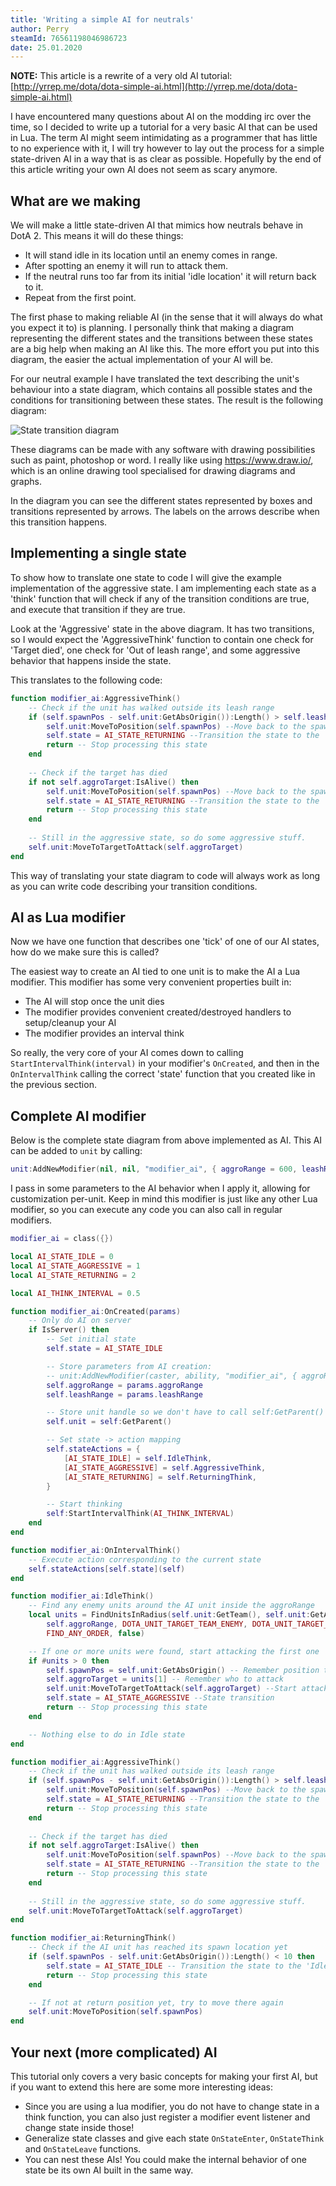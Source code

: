 ```yaml
---
title: 'Writing a simple AI for neutrals'
author: Perry
steamId: 76561198046986723
date: 25.01.2020
---
```


**NOTE:** This article is a rewrite of a very old AI tutorial: [http://yrrep.me/dota/dota-simple-ai.html](http://yrrep.me/dota/dota-simple-ai.html)



I have encountered many questions about AI on the modding irc over the time, so I decided to write up a tutorial for a very basic AI that can be used in Lua. The term AI might seem intimidating as a programmer that has little to no experience with it, I will try however to lay out the process for a simple state-driven AI in a way that is as clear as possible. Hopefully by the end of this article writing your own AI does not seem as scary anymore.

## What are we making
We will make a little state-driven AI that mimics how neutrals behave in DotA 2. This means it will do these things:

- It will stand idle in its location until an enemy comes in range.
- After spotting an enemy it will run to attack them.
- If the neutral runs too far from its initial 'idle location' it will return back to it.
- Repeat from the first point.


The first phase to making reliable AI (in the sense that it will always do what you expect it to) is planning. I personally think that making a diagram representing the different states and the transitions between these states are a big help when making an AI like this. The more effort you put into this diagram, the easier the actual implementation of your AI will be.

For our neutral example I have translated the text describing the unit's behaviour into a state diagram, which contains all possible states and the conditions for transitioning between these states. The result is the following diagram:

![State transition diagram](http://yrrep.me/dota/state-diag.png)

These diagrams can be made with any software with drawing possibilities such as paint, photoshop or word. I really like using https://www.draw.io/, which is an online drawing tool specialised for drawing diagrams and graphs.

In the diagram you can see the different states represented by boxes and transitions represented by arrows. The labels on the arrows describe when this transition happens.

## Implementing a single state

To show how to translate one state to code I will give the example implementation of the aggressive state. I am implementing each state as a 'think' function that will check if any of the transition conditions are true, and execute that transition if they are true. 

Look at the 'Aggressive' state in the above diagram. It has two transitions, so I would expect the 'AggressiveThink' function to contain one check for 'Target died', one check for 'Out of leash range', and some aggressive behavior that happens inside the state.

This translates to the following code:

```lua
function modifier_ai:AggressiveThink()
    -- Check if the unit has walked outside its leash range
    if (self.spawnPos - self.unit:GetAbsOrigin()):Length() > self.leashRange then
        self.unit:MoveToPosition(self.spawnPos) --Move back to the spawnpoint
        self.state = AI_STATE_RETURNING --Transition the state to the 'Returning' state(!)
        return -- Stop processing this state
    end
    
    -- Check if the target has died
    if not self.aggroTarget:IsAlive() then
        self.unit:MoveToPosition(self.spawnPos) --Move back to the spawnpoint
        self.state = AI_STATE_RETURNING --Transition the state to the 'Returning' state(!)
        return -- Stop processing this state
    end
    
    -- Still in the aggressive state, so do some aggressive stuff.
    self.unit:MoveToTargetToAttack(self.aggroTarget)
end
```

This way of translating your state diagram to code will always work as long as you can write code describing your transition conditions.

## AI as Lua modifier

Now we have one function that describes one 'tick' of one of our AI states, how do we make sure this is called?

The easiest way to create an AI tied to one unit is to make the AI a Lua modifier. This modifier has some very convenient properties built in:

* The AI will stop once the unit dies
* The modifier provides convenient created/destroyed handlers to setup/cleanup your AI
* The modifier provides an interval think

So really, the very core of your AI comes down to calling `StartIntervalThink(interval)` in your modifier's `OnCreated`, and then in the `OnIntervalThink` calling the correct 'state' function that you created like in the previous section.

## Complete AI modifier

Below is the complete state diagram from above implemented as AI. This AI can be added to `unit` by calling:

```lua
unit:AddNewModifier(nil, nil, "modifier_ai", { aggroRange = 600, leashRange = 600 });
```

I pass in some parameters to the AI behavior when I apply it, allowing for customization per-unit. Keep in mind this modifier is just like any other Lua modifier, so you can execute any code you can also call in regular modifiers.

```lua
modifier_ai = class({})

local AI_STATE_IDLE = 0
local AI_STATE_AGGRESSIVE = 1
local AI_STATE_RETURNING = 2

local AI_THINK_INTERVAL = 0.5

function modifier_ai:OnCreated(params)
    -- Only do AI on server
    if IsServer() then
        -- Set initial state
        self.state = AI_STATE_IDLE

        -- Store parameters from AI creation:
        -- unit:AddNewModifier(caster, ability, "modifier_ai", { aggroRange = X, leashRange = Y })
        self.aggroRange = params.aggroRange
        self.leashRange = params.leashRange

        -- Store unit handle so we don't have to call self:GetParent() every time
        self.unit = self:GetParent()

        -- Set state -> action mapping
        self.stateActions = {
            [AI_STATE_IDLE] = self.IdleThink,
            [AI_STATE_AGGRESSIVE] = self.AggressiveThink,
            [AI_STATE_RETURNING] = self.ReturningThink,
        }

        -- Start thinking
        self:StartIntervalThink(AI_THINK_INTERVAL)
    end
end

function modifier_ai:OnIntervalThink()
    -- Execute action corresponding to the current state
    self.stateActions[self.state](self)    
end

function modifier_ai:IdleThink()
    -- Find any enemy units around the AI unit inside the aggroRange
    local units = FindUnitsInRadius(self.unit:GetTeam(), self.unit:GetAbsOrigin(), nil,
        self.aggroRange, DOTA_UNIT_TARGET_TEAM_ENEMY, DOTA_UNIT_TARGET_ALL, DOTA_UNIT_TARGET_FLAG_NONE, 
        FIND_ANY_ORDER, false)

    -- If one or more units were found, start attacking the first one
    if #units > 0 then
        self.spawnPos = self.unit:GetAbsOrigin() -- Remember position to return to
        self.aggroTarget = units[1] -- Remember who to attack
        self.unit:MoveToTargetToAttack(self.aggroTarget) --Start attacking
        self.state = AI_STATE_AGGRESSIVE --State transition
        return -- Stop processing this state
    end

    -- Nothing else to do in Idle state
end

function modifier_ai:AggressiveThink()
    -- Check if the unit has walked outside its leash range
    if (self.spawnPos - self.unit:GetAbsOrigin()):Length() > self.leashRange then
        self.unit:MoveToPosition(self.spawnPos) --Move back to the spawnpoint
        self.state = AI_STATE_RETURNING --Transition the state to the 'Returning' state(!)
        return -- Stop processing this state
    end
    
    -- Check if the target has died
    if not self.aggroTarget:IsAlive() then
        self.unit:MoveToPosition(self.spawnPos) --Move back to the spawnpoint
        self.state = AI_STATE_RETURNING --Transition the state to the 'Returning' state(!)
        return -- Stop processing this state
    end
    
    -- Still in the aggressive state, so do some aggressive stuff.
    self.unit:MoveToTargetToAttack(self.aggroTarget)
end

function modifier_ai:ReturningThink()
    -- Check if the AI unit has reached its spawn location yet
    if (self.spawnPos - self.unit:GetAbsOrigin()):Length() < 10 then
        self.state = AI_STATE_IDLE -- Transition the state to the 'Idle' state(!)
        return -- Stop processing this state
    end

    -- If not at return position yet, try to move there again
    self.unit:MoveToPosition(self.spawnPos)
end
```

## Your next (more complicated) AI

This tutorial only covers a very basic concepts for making your first AI, but if you want to extend this here are some more interesting ideas:

* Since you are using a lua modifier, you do not have to change state in a think function, you can also just register a modifier event listener and change state inside those!
* Generalize state classes and give each state `OnStateEnter`, `OnStateThink` and `OnStateLeave` functions.
* You can nest these AIs! You could make the internal behavior of one state be its own AI built in the same way.

